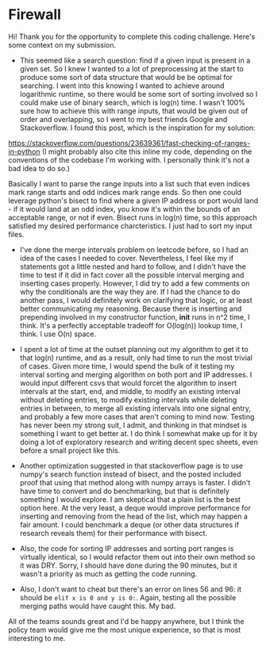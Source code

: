 # Firewall

Hi! Thank you for the opportunity to complete this coding challenge. Here's some context on my submission.

- This seemed like a search question: find if a given input is present in a given set. So I knew I wanted to a lot of preprocessing at the start to produce some sort of data structure that would be be optimal for searching. I went into this knowing I wanted to achieve around logarithmic runtime, so there would be some sort of sorting involved so I could make use of binary search, which is log(n) time. I wasn't 100% sure how to achieve this with range inputs, that would be given out of order and overlapping, so I went to my best friends Google and Stackoverflow. I found this post, which is the inspiration for my solution:

https://stackoverflow.com/questions/23639361/fast-checking-of-ranges-in-python
(I might probably also cite this inline my code, depending on the conventions of the codebase I'm working with. I personally think it's not a bad idea to do so.)

Basically I want to parse the range inputs into a list such that even indices mark range starts and odd indices mark range ends. So then one could leverage python's bisect to find where a given IP address or port would land - if it would land at an odd index, you know it's within the bounds of an acceptable range, or not if even. Bisect runs in log(n) time, so this approach satisfied my desired performance charcteristics. I just had to sort my input files.

- I've done the merge intervals problem on leetcode before, so I had an idea of the cases I needed to cover. Nevertheless, I feel like my if statements got a little nested and hard to follow, and I didn't have the time to test if it did in fact cover all the possible interval merging and inserting cases properly. However, I did try to add a few comments on why the conditionals are the way they are. If I had the chance to do another pass, I would definitely work on clarifying that logic, or at least better communicating my reasoning. Because there is inserting and prepending involved in my constructor function, __init__ runs in n^2 time, I think. It's a perfectly acceptable tradeoff for O(log(n)) lookup time, I think. I use O(n) space.

- I spent a lot of time at the outset planning out my algorithm to get it to that log(n) runtime, and as a result, only had time to run the most trivial of cases. Given more time, I would spend the bulk of it testing my interval sorting and merging algorithm on both port and IP addresses. I would input different csvs that would forcet the algorithm to insert intervals at the start, end, and middle, to modify an existing interval without deleting entries, to modify existing intervals while deleting entries in between, to merge all existing intervals into one signal entry, and probably a few more cases that aren't coming to mind now. Testing has never been my strong suit, I admit, and thinking in that mindset is something I want to get better at. I do think I somewhat make up for it by doing a lot of exploratory research and writing decent spec sheets, even before a small project like this.

- Another optimization suggested in that stackoverflow page is to use numpy's search function instead of bisect, and the posted included proof that using that method along with numpy arrays is faster. I didn't have time to convert and do benchmarking, but that is definitely something I would explore. I am skeptical that a plain list is the best option here. At the very least, a deque would improve performance for inserting and removing from the head of the list, which may happen a fair amount. I could benchmark a deque (or other data structures if research reveals them) for their performance with bisect.

- Also, the code for sorting IP addresses and sorting port ranges is virtually identical, so I would refactor them out into their own method so it was DRY. Sorry, I should have done during the 90 minutes, but it wasn't a priority as much as getting the code running.

- Also, I don't want to cheat but there's an error on lines 56 and 96: it should be `elif x is 0 and y is 0:`. Again, testing all the possible merging paths would have caught this. My bad.

All of the teams sounds great and I'd be happy anywhere, but I think the policy team would give me the most unique experience, so that is most interesting to me.
